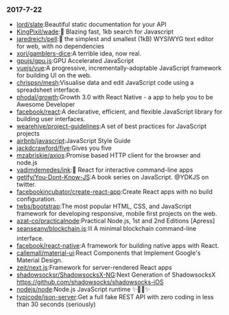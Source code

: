 ### 2017-7-22 
* [lord/slate](https://github.com//lord/slate):Beautiful static documentation for your API 
* [KingPixil/wade](https://github.com//KingPixil/wade):🌊 Blazing fast, 1kb search for Javascript 
* [jaredreich/pell](https://github.com//jaredreich/pell):📝 the simplest and smallest (1kB) WYSIWYG text editor for web, with no dependencies 
* [xori/gamblers-dice](https://github.com//xori/gamblers-dice):A terrible idea, now real. 
* [gpujs/gpu.js](https://github.com//gpujs/gpu.js):GPU Accelerated JavaScript 
* [vuejs/vue](https://github.com//vuejs/vue):A progressive, incrementally-adoptable JavaScript framework for building UI on the web. 
* [chrispsn/mesh](https://github.com//chrispsn/mesh):Visualise data and edit JavaScript code using a spreadsheet interface. 
* [phodal/growth](https://github.com//phodal/growth):Growth 3.0 with React Native - a app to help you to be Awesome Developer 
* [facebook/react](https://github.com//facebook/react):A declarative, efficient, and flexible JavaScript library for building user interfaces. 
* [wearehive/project-guidelines](https://github.com//wearehive/project-guidelines):A set of best practices for JavaScript projects 
* [airbnb/javascript](https://github.com//airbnb/javascript):JavaScript Style Guide 
* [jackdcrawford/five](https://github.com//jackdcrawford/five):Gives you five 
* [mzabriskie/axios](https://github.com//mzabriskie/axios):Promise based HTTP client for the browser and node.js 
* [vadimdemedes/ink](https://github.com//vadimdemedes/ink):🌈 React for interactive command-line apps 
* [getify/You-Dont-Know-JS](https://github.com//getify/You-Dont-Know-JS):A book series on JavaScript. @YDKJS on twitter. 
* [facebookincubator/create-react-app](https://github.com//facebookincubator/create-react-app):Create React apps with no build configuration. 
* [twbs/bootstrap](https://github.com//twbs/bootstrap):The most popular HTML, CSS, and JavaScript framework for developing responsive, mobile first projects on the web. 
* [azat-co/practicalnode](https://github.com//azat-co/practicalnode):Practical Node.js, 1st and 2nd Editions [Apress] 
* [seanseany/blockchain.js](https://github.com//seanseany/blockchain.js):⛓️ A minimal blockchain command-line interface. 
* [facebook/react-native](https://github.com//facebook/react-native):A framework for building native apps with React. 
* [callemall/material-ui](https://github.com//callemall/material-ui):React Components that Implement Google's Material Design. 
* [zeit/next.js](https://github.com//zeit/next.js):Framework for server-rendered React apps 
* [shadowsocksr/ShadowsocksX-NG](https://github.com//shadowsocksr/ShadowsocksX-NG):Next Generation of ShadowsocksX https://github.com/shadowsocks/shadowsocks-iOS 
* [nodejs/node](https://github.com//nodejs/node):Node.js JavaScript runtime ✨🐢🚀✨ 
* [typicode/json-server](https://github.com//typicode/json-server):Get a full fake REST API with zero coding in less than 30 seconds (seriously) 
